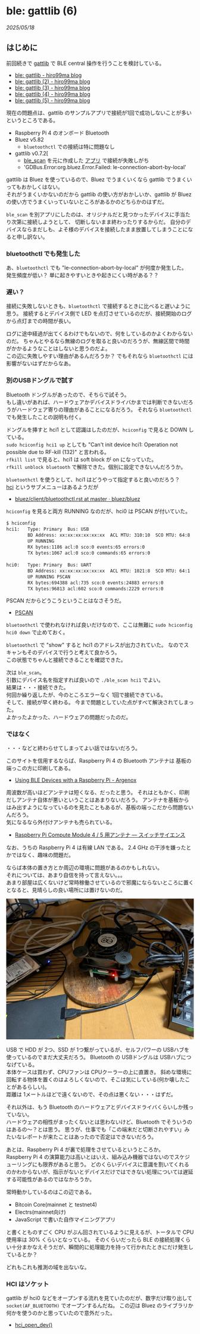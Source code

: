 # ble: gattlib (6)

_2025/05/18_

## はじめに

前回続きで [gattlib](https://github.com/labapart/gattlib) で BLE central 操作を行うことを検討している。  

* [ble: gattlib - hiro99ma blog](https://blog.hirokuma.work/2025/03/20250331-ble.html)
* [ble: gattlib (2) - hiro99ma blog](https://blog.hirokuma.work/2025/04/20250404-ble.html)
* [ble: gattlib (3) - hiro99ma blog](https://blog.hirokuma.work/2025/04/20250405-ble.html)
* [ble: gattlib (4) - hiro99ma blog](https://blog.hirokuma.work/2025/04/20250406-ble.html)
* [ble: gattlib (5) - hiro99ma blog](https://blog.hirokuma.work/2025/05/20250517-ble.html)

現在の問題点は、gattlib のサンプルアプリで接続が1回で成功しないことが多いというところである。

* Raspberry Pi 4 のオンボード Bluetooth
* Bluez v5.82
  * `bluetoothctl` での接続は特に問題なし
* gattlib v0.7.2[
  * [ble_scan](https://github.com/labapart/gattlib/tree/0.7.2/examples/ble_scan) を元に作成した [アプリ](https://github.com/hirokuma/gattlib-blescan/blob/3446ef4b3574f76d18c6535fb9368b3a6cc3da81/ble_scan.c) で接続が失敗しがち
  * 'GDBus.Error:org.bluez.Error.Failed: le-connection-abort-by-local'

gattlib は Bluez を使っているので、Bluez でうまくいくなら gattlib でうまくいってもおかしくはない。  
それがうまくいかないのだから gattlib の使い方がおかしいか、gattlib が Bluez の使い方でうまくいっていないところがあるかのどちらかのはずだ。

`ble_scan` を別アプリにしたのは、オリジナルだと見つかったデバイスに手当たり次第に接続しようとして、
切断しないまま終わったりするからだ。
自分のデバイスならまだしも、よそ様のデバイスを接続したまま放置してしまうことになると申し訳ない。

### bluetoothctl でも発生した

あ、`bluetoothctl` でも "le-connection-abort-by-local" が何度か発生した。  
発生頻度が低い？ 単に起きやすいときや起きにくい時がある？？

### 遅い？

接続に失敗しないときも、`bluetoothctl` で接続するときに比べると遅いように思う。
接続するとデバイス側で LED を点灯させているのだが、接続開始のログから点灯までの時間が長い。

ログに途中経過が出てくるわけでもないので、何をしているのかよくわからないのだ。
ちゃんとやるなら無線のログを取ると良いのだろうが、無線区間で時間がかかるようなことはしないと思うのだよ。   
この辺に失敗しやすい理由があるんだろうか？ 
でもそれなら `bluetoothctl` には影響がないはずだからなあ。

### 別のUSBドングルで試す

Bluetooth ドングルがあったので、そちらで試そう。  
もし違いがあれば、ハードウェアかデバイスドライバかまでは判断できないだろうがハードウェア寄りの理由があることになるだろう。
それなら `bluetoothctl` でも発生したことの説明も付く。

ドングルを挿すと hci1 として認識はしたのだが、`hciconfig` で見ると DOWN している。  
`sudo hciconfig hci1 up` としても "Can't init device hci1: Operation not possible due to RF-kill (132)" と言われる。  
`rfkill list` で見ると、hci1 は soft block が on になっていた。  
`rfkill unblock bluetooth` で解除できた。個別に設定できないんだろうか。

`bluetoothctl` を使うとして、hci1 はどうやって指定すると良いのだろう？  
[hci](https://github.com/bluez/bluez/blob/master/client/bluetoothctl-hci.rst) というサブメニューはあるようだが

* [bluez/client/bluetoothctl.rst at master · bluez/bluez](https://github.com/bluez/bluez/blob/master/client/bluetoothctl.rst)

`hciconfig` を見ると両方 RUNNING なのだが、hci0 は PSCAN が付いていた。

```console
$ hciconfig
hci1:   Type: Primary  Bus: USB
        BD Address: xx:xx:xx:xx:xx:xx  ACL MTU: 310:10  SCO MTU: 64:8
        UP RUNNING
        RX bytes:1186 acl:0 sco:0 events:65 errors:0
        TX bytes:1067 acl:0 sco:0 commands:65 errors:0

hci0:   Type: Primary  Bus: UART
        BD Address: xx:xx:xx:xx:xx:xx  ACL MTU: 1021:8  SCO MTU: 64:1
        UP RUNNING PSCAN
        RX bytes:694388 acl:735 sco:0 events:24883 errors:0
        TX bytes:96813 acl:602 sco:0 commands:2229 errors:0
```

PSCAN だからどうこうということはなさそうだ。

* [PSCAN](https://wiki.debian.org/ja/BluetoothUser)

`bluetoothctl` で使われなければ良いだけなので、ここは無難に `sudo hciconfig hci0 down` で止めておく。

`bluetoothctl` で "show" すると hci1 のアドレスが出力されていた。
なのでスキャンもそのデバイスで行うと考えて良かろう。  
この状態でちゃんと接続できることを確認できた。

次は `ble_scan`。  
引数にデバイス名を指定すれば良いので `./ble_scan hci1` でよい。  
結果は・・・接続できた。  
何回か繰り返したが、今のところエラーなく 1回で接続できている。  
そして、接続が早く終わる。
今まで問題としていた点がすべて解決されてしまった。  
よかったよかった、ハードウェアの問題だったのだ。

### ではなく

・・・などと終わらせてしまってよい話ではないだろう。

このサイトを信用するならば、Raspberry Pi 4 の Bluetooth アンテナは 基板の端っこの方に印刷してある。

* [Using BLE Devices with a Raspberry Pi - Argenox](https://argenox.com/library/bluetooth-low-energy/using-raspberry-pi-ble)

周波数が高いほどアンテナは短くなる、だったと思う。
それはともかく、印刷だしアンテナ自体が悪いということはあまりないだろう。
アンテナを基板からはみ出すようになっているのを見たこともあるが、基板の端っこだから問題ないんだろう。  
気になるなら外付けアンテナも売られている。

* [Raspberry Pi Compute Module 4 / 5 用アンテナ — スイッチサイエンス](https://www.switch-science.com/products/9184)

なお、うちの Raspberry Pi 4 は有線 LAN である。
2.4 GHz の干渉を嫌ったとかではなく、趣味の問題だ。

ならば本体の置き方とか周辺の環境に問題があるのかもしれない。  
それについては、あまり自信を持って言えない。。。  
あまり部屋は広くないけど常時稼働させているので邪魔にならないところに置くとなると、見晴らしの良い場所には置けないのだ。

![image](images/20250518a-1.jpg)

USB で HDD が 2つ、SSD が 1つ繋がっているが、セルフパワーの USBハブを使っているのでまだ大丈夫だろう。
Bluetooth の USBドングルは USBハブにつなげている。  
本体ケースは買わず、CPUファンは CPUクーラーの上に直置き。
斜めな環境に回転する物体を置くのはよろしくないので、そこは気にしている(何か壊したことがあるらしい)。  
距離は 1メートルほどで遠くないので、その点は悪くない・・・はずだ。

それ以外は、もう Bluetooth のハードウェアとデバイスドライバくらいしか残っていない。  
ハードウェアの相性がまったくないとは思わないけど、Bluetooth でそういうのはあるの～？とは思う。
思うが、仕事でも「この端末だと切断されやすい」みたいなレポートが来たことはあったので否定はできないだろう。

あとは、Raspberry Pi 4 が裏で処理をさせているというところか。  
Raspberry Pi 4 の演算能力は高いとはいえ、組み込み機器ではないのでスケジューリングにも限界があると思う。
どのくらいデバイスに意識を割いてくれるのかわからないが、指示がないとデバイスだけではできない処理については遅延する可能性があるのではなかろうか。

常時動かしているのはこの辺である。

* Bitcoin Core(mainnet と testnet4)
* Electrs(mainnet向け)
* JavaScript で書いた自作マイニングアプリ

と書くとものすごく CPU がぶん回されているように見えるが、トータルで CPU 使用率は 30% くらいとなっている。
そのくらいだったら BLE の接続処理くらい十分まかなえそうだが、瞬間的に処理能力を持って行かれたときにだけ発生しているとか？

どれもこれも推測の域を出ないな。

### HCI はソケット

gattlib が hci0 などをオープンする流れを見ていたのだが、数字だけ取り出して `socket(AF_BLUETOOTH)` でオープンするんだね。
この辺は Bluez のライブラリか何かを使うのかと思っていたので意外だった。

* [hci_open_dev()](https://github.com/labapart/gattlib/blob/0.7.2/bluez/bluez5/lib/hci.c#L1060)
